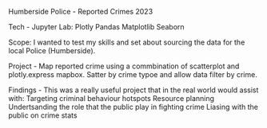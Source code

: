 Humberside Police - Reported Crimes 2023

Tech - Jupyter Lab:
Plotly
Pandas
Matplotlib
Seaborn


Scope: I wanted to test my skills and set about sourcing the data for the local Police (Humberside).

Project - Map reported crime using a commbination of scatterplot and plotly.express mapbox.
Satter by crime typoe and allow data filter by crime.

Findings - This was a really useful project that in the real world would assist with:
Targeting criminal behaviour hotspots
Resource planning
Undertsanding the role that the public play in fighting crime
Liasing with the public on crime stats
